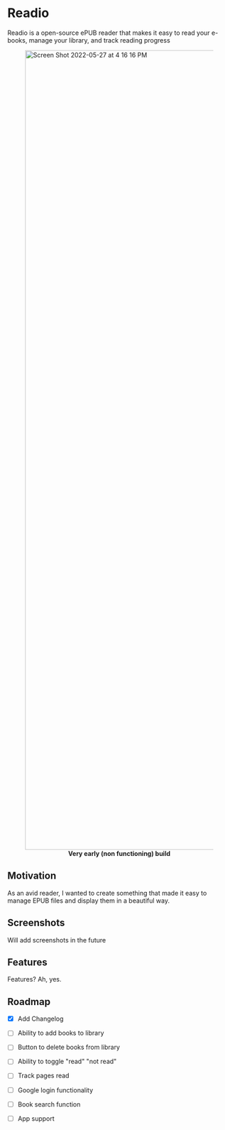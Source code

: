 # Readio
Readio is a open-source ePUB reader that makes it easy to read your e-books, manage your library, and track reading progress
<figure>
<img width="1801" alt="Screen Shot 2022-05-27 at 4 16 16 PM" src="https://user-images.githubusercontent.com/102714188/170783663-c2554237-4363-4b9b-974d-bafa83776231.png">
  
  <figcaption align="center"><b>Very early (non functioning) build </b></figcaption>
  
  </figure>
  
## Motivation
As an avid reader, I wanted to create something that made it easy to manage EPUB files and 
display them in a beautiful way. 



## Screenshots
Will add screenshots in the future


## Features
Features? Ah, yes. 


<!-- ROADMAP -->
## Roadmap

- [x] Add Changelog
- [ ] Ability to add books to library
- [ ] Button to delete books from library
- [ ] Ability to toggle "read" "not read"
- [ ] Track pages read
- [ ] Google login functionality
- [ ] Book search function 
- [ ] App support




